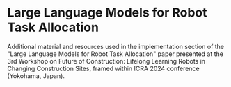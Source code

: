 # Large Language Models for Robot Task Allocation

Additional material and resources used in the implementation section of the "Large Language Models for Robot Task Allocation" paper presented at the 3rd Workshop on Future of Construction: Lifelong Learning Robots in Changing Construction Sites, framed within ICRA 2024 conference (Yokohama, Japan).
